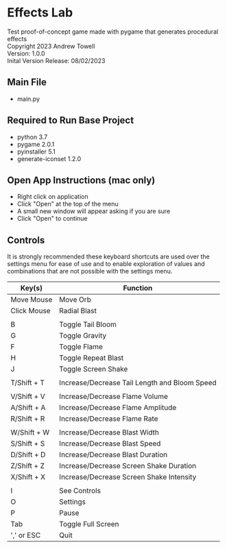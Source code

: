 # Effects Lab
Test proof-of-concept game made with pygame that generates procedural effects  
Copyright 2023 Andrew Towell  
Version: 1.0.0  
Inital Version Release: 08/02/2023

## Main File
- main.py

## Required to Run Base Project
- python 3.7
- pygame 2.0.1
- pyinstaller 5.1
- generate-iconset 1.2.0

## Open App Instructions (mac only)
- Right click on application
- Click "Open" at the top of the menu
- A small new window will appear asking if you are sure
- Click "Open" to continue

## Controls
It is strongly recommended these keyboard shortcuts are used over the settings menu for ease of use and
to enable exploration of values and combinations that are not possible with the settings menu.

| Key(s)      | Function                                      |
|-------------|-----------------------------------------------|
| Move Mouse  | Move Orb                                      |
| Click Mouse | Radial Blast                                  |
|             |                                               |
| B           | Toggle Tail Bloom                             |
| G           | Toggle Gravity                                |
| F           | Toggle Flame                                  |
| H           | Toggle Repeat Blast                           |
| J           | Toggle Screen Shake                           |
|             |                                               |
| T/Shift + T | Increase/Decrease Tail Length and Bloom Speed |
|             |                                               |
| V/Shift + V | Increase/Decrease Flame Volume                |
| A/Shift + A | Increase/Decrease Flame Amplitude             |
| R/Shift + R | Increase/Decrease Flame Rate                  |
|             |                                               |
| W/Shift + W | Increase/Decrease Blast Width                 |
| S/Shift + S | Increase/Decrease Blast Speed                 |
| D/Shift + D | Increase/Decrease Blast Duration              |
| Z/Shift + Z | Increase/Decrease Screen Shake Duration       |
| X/Shift + X | Increase/Decrease Screen Shake Intensity      |
|             |                                               |
| I           | See Controls                                  |
| O           | Settings                                      |
| P           | Pause                                         |
| Tab         | Toggle Full Screen                            |
| ',' or ESC  | Quit                                          |